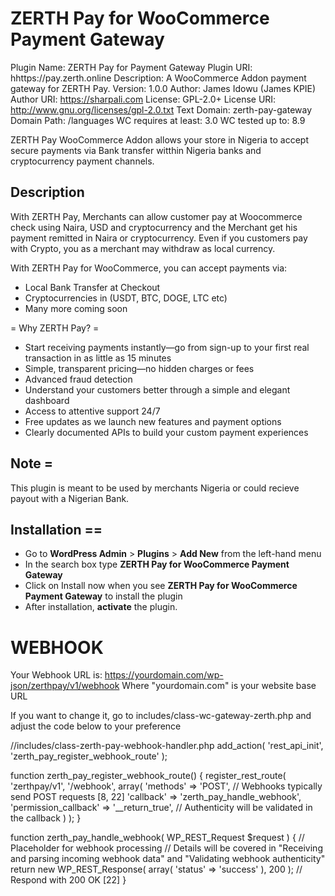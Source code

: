 # ZERTH Pay for WooCommerce Payment Gateway
Plugin Name: ZERTH Pay for Payment Gateway
Plugin URI:  hhttps://pay.zerth.online
Description: A WooCommerce Addon payment gateway for ZERTH Pay.
Version:     1.0.0
Author:      James Idowu (James KPIE)
Author URI:  https://sharpali.com
License:     GPL-2.0+
License URI: http://www.gnu.org/licenses/gpl-2.0.txt
Text Domain: zerth-pay-gateway
Domain Path: /languages
WC requires at least: 3.0
WC tested up to: 8.9


 ZERTH Pay WooCommerce Addon allows your store in Nigeria to accept secure payments via Bank transfer witthin Nigeria banks and cryptocurrency payment channels.

## Description

With ZERTH Pay, Merchants can allow customer pay at Woocommerce check using Naira, USD and cryptocurrency and the Merchant get his payment remitted in Naira or cryptocurrency. Even if you customers pay with Crypto, you as a merchant may withdraw as local currency.

With ZERTH Pay for WooCommerce, you can accept payments via:

* Local Bank Transfer at Checkout
* Cryptocurrencies in (USDT, BTC, DOGE, LTC etc)
* Many more coming soon

= Why ZERTH Pay? =

* Start receiving payments instantly—go from sign-up to your first real transaction in as little as 15 minutes
* Simple, transparent pricing—no hidden charges or fees
* Advanced fraud detection
* Understand your customers better through a simple and elegant dashboard
* Access to attentive support 24/7
* Free updates as we launch new features and payment options
* Clearly documented APIs to build your custom payment experiences



## Note =

This plugin is meant to be used by merchants Nigeria or could recieve payout with a Nigerian Bank.


## Installation ==

*   Go to __WordPress Admin__ > __Plugins__ > __Add New__ from the left-hand menu
*   In the search box type __ZERTH Pay for WooCommerce Payment Gateway__
*   Click on Install now when you see __ZERTH Pay for WooCommerce Payment Gateway__ to install the plugin
*   After installation, __activate__ the plugin.

# WEBHOOK

Your Webhook URL is:
https://yourdomain.com/wp-json/zerthpay/v1/webhook
Where "yourdomain.com" is your website base URL

If you want to change it, go to includes/class-wc-gateway-zerth.php and adjust the code below to your preference

//includes/class-zerth-pay-webhook-handler.php
add_action( 'rest_api_init', 'zerth_pay_register_webhook_route' );

function zerth_pay_register_webhook_route() {
    register_rest_route( 'zerthpay/v1', '/webhook', array(
        'methods'             => 'POST', // Webhooks typically send POST requests [8, 22]
        'callback'            => 'zerth_pay_handle_webhook',
        'permission_callback' => '__return_true', // Authenticity will be validated in the callback
    ) );
}

function zerth_pay_handle_webhook( WP_REST_Request $request ) {
    // Placeholder for webhook processing
    // Details will be covered in "Receiving and parsing incoming webhook data" and "Validating webhook authenticity"
    return new WP_REST_Response( array( 'status' => 'success' ), 200 ); // Respond with 200 OK [22]
}